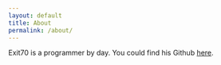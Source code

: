 ```yaml
---
layout: default
title: About
permalink: /about/
---
```


Exit70 is a programmer by day. You could find his Github [here](https://github.com/mahiuchun/).
